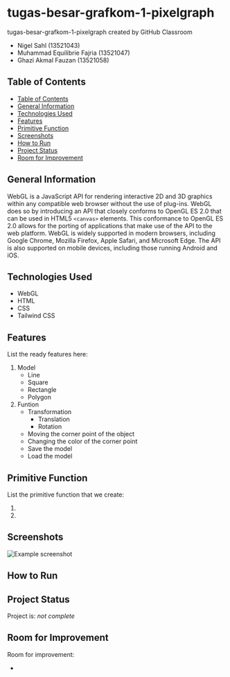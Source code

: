 # tugas-besar-grafkom-1-pixelgraph
tugas-besar-grafkom-1-pixelgraph created by GitHub Classroom

- Nigel Sahl (13521043)
- Muhammad Equilibrie Fajria (13521047)
- Ghazi Akmal Fauzan (13521058)

## Table of Contents

  - [Table of Contents](#table-of-contents)
  - [General Information](#general-information)
  - [Technologies Used](#technologies-used)
  - [Features](#features)
  - [Primitive Function](#primitive-function)
  - [Screenshots](#screenshots)
  - [How to Run](#how-to-run)
  - [Project Status](#project-status)
  - [Room for Improvement](#room-for-improvement)

## General Information

WebGL is a JavaScript API for rendering interactive 2D and 3D graphics within any compatible web browser without the use of plug-ins. WebGL does so by introducing an API that closely conforms to OpenGL ES 2.0 that can be used in HTML5 `<canvas>` elements. This conformance to OpenGL ES 2.0 allows for the porting of applications that make use of the API to the web platform. WebGL is widely supported in modern browsers, including Google Chrome, Mozilla Firefox, Apple Safari, and Microsoft Edge. The API is also supported on mobile devices, including those running Android and iOS.


## Technologies Used

- WebGL
- HTML
- CSS
- Tailwind CSS

## Features

List the ready features here:
1. Model
    - Line
    - Square
    - Rectangle
    - Polygon
2. Funtion
    - Transformation
        - Translation
        - Rotation
    - Moving the corner point of the object
    - Changing the color of the corner point
    - Save the model
    - Load the model


## Primitive Function

List the primitive function that we create:

1. 

2. 

## Screenshots

![Example screenshot](./src/img/1.png)

## How to Run



## Project Status

Project is: _not complete_

## Room for Improvement

Room for improvement:

- 

